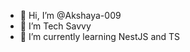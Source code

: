 - 👋 Hi, I’m @Akshaya-009
- 👀 I’m Tech Savvy 
- 🌱 I’m currently learning NestJS and TS

<!---
Akshaya-009/Akshaya-009 is a ✨ special ✨ repository because its `README.md` (this file) appears on your GitHub profile.
You can click the Preview link to take a look at your changes.
--->

